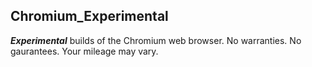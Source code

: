 Chromium_Experimental
------

**_Experimental_** builds of the Chromium web browser. No warranties. No gaurantees. Your mileage may vary.

